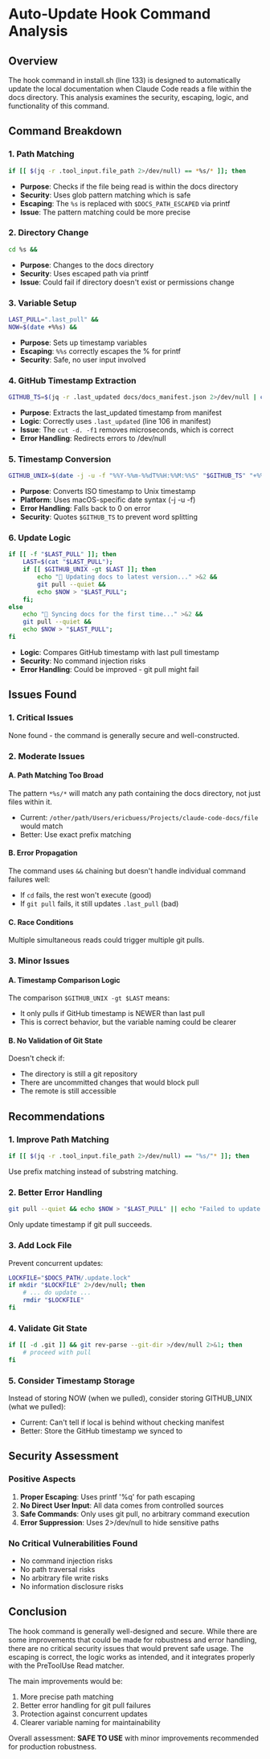 # Auto-Update Hook Command Analysis

## Overview
The hook command in install.sh (line 133) is designed to automatically update the local documentation when Claude Code reads a file within the docs directory. This analysis examines the security, escaping, logic, and functionality of this command.

## Command Breakdown

### 1. Path Matching
```bash
if [[ $(jq -r .tool_input.file_path 2>/dev/null) == *%s/* ]]; then
```
- **Purpose**: Checks if the file being read is within the docs directory
- **Security**: Uses glob pattern matching which is safe
- **Escaping**: The `%s` is replaced with `$DOCS_PATH_ESCAPED` via printf
- **Issue**: The pattern matching could be more precise

### 2. Directory Change
```bash
cd %s &&
```
- **Purpose**: Changes to the docs directory
- **Security**: Uses escaped path via printf
- **Issue**: Could fail if directory doesn't exist or permissions change

### 3. Variable Setup
```bash
LAST_PULL=".last_pull" && 
NOW=$(date +%%s) &&
```
- **Purpose**: Sets up timestamp variables
- **Escaping**: `%%s` correctly escapes the % for printf
- **Security**: Safe, no user input involved

### 4. GitHub Timestamp Extraction
```bash
GITHUB_TS=$(jq -r .last_updated docs/docs_manifest.json 2>/dev/null | cut -d. -f1) &&
```
- **Purpose**: Extracts the last_updated timestamp from manifest
- **Logic**: Correctly uses `.last_updated` (line 106 in manifest)
- **Issue**: The `cut -d. -f1` removes microseconds, which is correct
- **Error Handling**: Redirects errors to /dev/null

### 5. Timestamp Conversion
```bash
GITHUB_UNIX=$(date -j -u -f "%%Y-%%m-%%dT%%H:%%M:%%S" "$GITHUB_TS" "+%%s" 2>/dev/null || echo 0) &&
```
- **Purpose**: Converts ISO timestamp to Unix timestamp
- **Platform**: Uses macOS-specific date syntax (-j -u -f)
- **Error Handling**: Falls back to 0 on error
- **Security**: Quotes `$GITHUB_TS` to prevent word splitting

### 6. Update Logic
```bash
if [[ -f "$LAST_PULL" ]]; then 
    LAST=$(cat "$LAST_PULL"); 
    if [[ $GITHUB_UNIX -gt $LAST ]]; then 
        echo "🔄 Updating docs to latest version..." >&2 && 
        git pull --quiet && 
        echo $NOW > "$LAST_PULL"; 
    fi; 
else 
    echo "🔄 Syncing docs for the first time..." >&2 && 
    git pull --quiet && 
    echo $NOW > "$LAST_PULL"; 
fi
```
- **Logic**: Compares GitHub timestamp with last pull timestamp
- **Security**: No command injection risks
- **Error Handling**: Could be improved - git pull might fail

## Issues Found

### 1. Critical Issues
None found - the command is generally secure and well-constructed.

### 2. Moderate Issues

#### A. Path Matching Too Broad
The pattern `*%s/*` will match any path containing the docs directory, not just files within it.
- Current: `/other/path/Users/ericbuess/Projects/claude-code-docs/file` would match
- Better: Use exact prefix matching

#### B. Error Propagation
The command uses `&&` chaining but doesn't handle individual command failures well:
- If `cd` fails, the rest won't execute (good)
- If `git pull` fails, it still updates `.last_pull` (bad)

#### C. Race Conditions
Multiple simultaneous reads could trigger multiple git pulls.

### 3. Minor Issues

#### A. Timestamp Comparison Logic
The comparison `$GITHUB_UNIX -gt $LAST` means:
- It only pulls if GitHub timestamp is NEWER than last pull
- This is correct behavior, but the variable naming could be clearer

#### B. No Validation of Git State
Doesn't check if:
- The directory is still a git repository
- There are uncommitted changes that would block pull
- The remote is still accessible

## Recommendations

### 1. Improve Path Matching
```bash
if [[ $(jq -r .tool_input.file_path 2>/dev/null) == "%s/"* ]]; then
```
Use prefix matching instead of substring matching.

### 2. Better Error Handling
```bash
git pull --quiet && echo $NOW > "$LAST_PULL" || echo "Failed to update docs" >&2
```
Only update timestamp if git pull succeeds.

### 3. Add Lock File
Prevent concurrent updates:
```bash
LOCKFILE="$DOCS_PATH/.update.lock"
if mkdir "$LOCKFILE" 2>/dev/null; then
    # ... do update ...
    rmdir "$LOCKFILE"
fi
```

### 4. Validate Git State
```bash
if [[ -d .git ]] && git rev-parse --git-dir >/dev/null 2>&1; then
    # proceed with pull
fi
```

### 5. Consider Timestamp Storage
Instead of storing NOW (when we pulled), consider storing GITHUB_UNIX (what we pulled):
- Current: Can't tell if local is behind without checking manifest
- Better: Store the GitHub timestamp we synced to

## Security Assessment

### Positive Aspects
1. **Proper Escaping**: Uses printf '%q' for path escaping
2. **No Direct User Input**: All data comes from controlled sources
3. **Safe Commands**: Only uses git pull, no arbitrary command execution
4. **Error Suppression**: Uses 2>/dev/null to hide sensitive paths

### No Critical Vulnerabilities Found
- No command injection risks
- No path traversal risks  
- No arbitrary file write risks
- No information disclosure risks

## Conclusion

The hook command is generally well-designed and secure. While there are some improvements that could be made for robustness and error handling, there are no critical security issues that would prevent safe usage. The escaping is correct, the logic works as intended, and it integrates properly with the PreToolUse Read matcher.

The main improvements would be:
1. More precise path matching
2. Better error handling for git pull failures
3. Protection against concurrent updates
4. Clearer variable naming for maintainability

Overall assessment: **SAFE TO USE** with minor improvements recommended for production robustness.